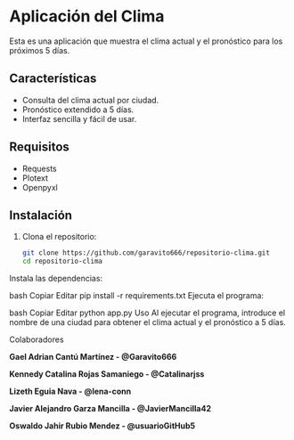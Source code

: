 # Aplicación del Clima

Esta es una aplicación que muestra el clima actual y el pronóstico para los próximos 5 días.

## Características

- Consulta del clima actual por ciudad.
- Pronóstico extendido a 5 días.
- Interfaz sencilla y fácil de usar.

## Requisitos

- Requests
- Plotext
- Openpyxl

## Instalación

1. Clona el repositorio:

   ```bash
   git clone https://github.com/garavito666/repositorio-clima.git
   cd repositorio-clima
Instala las dependencias:

bash
Copiar
Editar
pip install -r requirements.txt
Ejecuta el programa:

bash
Copiar
Editar
python app.py
Uso
Al ejecutar el programa, introduce el nombre de una ciudad para obtener el clima actual y el pronóstico a 5 días.

Colaboradores

**Gael Adrian Cantú Martínez - @Garavito666**

**Kennedy Catalina Rojas Samaniego - @Catalinarjss**

**Lizeth Eguia Nava - @lena-conn**

**Javier Alejandro Garza Mancilla - @JavierMancilla42**

**Oswaldo Jahir Rubio Mendez - @usuarioGitHub5**
